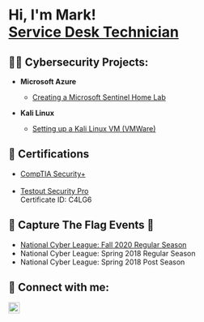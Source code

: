 <h1>Hi, I'm Mark! <br/> <a href="https://www.linkedin.com/in/markrufin/">Service Desk Technician</a></h1>

<h2>👨‍💻 Cybersecurity Projects:</h2>

- <b>Microsoft Azure</b>
  - <a href='https://github.com/Thund3r2h0ck/MicrosoftSentinelHomeLab'>Creating a Microsoft Sentinel Home Lab</a>

- <b>Kali Linux</b>
  - <a href='https://github.com/Thund3r2h0ck/KaliLinuxLab'>Setting up a Kali Linux VM (VMWare)</a>

<h2> 📄 Certifications</h2>

- <a href='https://www.credly.com/badges/771e50b2-a5ad-4fad-b01c-bb0f98da25e4/linked_in_profile'>CompTIA Security+</a><br/><br/>
- <a href='https://verification.testout.com/?id=C4LG6'>Testout Security Pro</a><br/>
Certificate ID: C4LG6

<h2>🚩 Capture The Flag Events 🚩</h2>

- <a href='https://cyberskyline.com/report/MCPVV5PCPM7N'>National Cyber League: Fall 2020 Regular Season <br/></a>
- National Cyber League: Spring 2018 Regular Season <br/>
- National Cyber League: Spring 2018 Post Season

[2020NCLReport]: https://cyberskyline.com/report/MCPVV5PCPM7N

<h2> 🤳 Connect with me:</h2>


[<img align="left" alt="<Mark Rufin | LinkedIn" width="22px" src="https://cdn.jsdelivr.net/npm/simple-icons@v3/icons/linkedin.svg" />][linkedin]

[linkedin]: https://linkedin.com/in/mrufin
